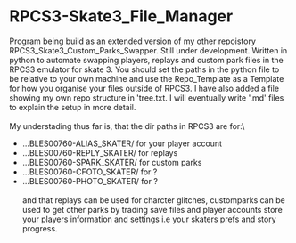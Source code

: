 # RPCS3-Skate3_File_Manager

Program being build as an extended version of my other repoistory RPCS3_Skate3_Custom_Parks_Swapper. Still under development. Written in python to automate swapping players, replays and custom park files in the RPCS3 emulator for skate 3. You should set the paths in the python file to be relative to your own machine and use the Repo_Template as a Template for how you organise your files outside of RPCS3. I have also added a file showing my own repo structure in 'tree.txt. I will eventually write '.md' files to explain the setup in more detail.\
\
My understading thus far is, that the dir paths in RPCS3 are for:\

 - ...BLES00760-ALIAS_SKATER/ for your player account
 - ...BLES00760-REPLY_SKATER/ for replays
 - ...BLES00760-SPARK_SKATER/ for custom parks
 - ...BLES00760-CFOTO_SKATER/ for ?
 - ...BLES00760-PHOTO_SKATER/ for ?\
\
and that replays can be used for charcter glitches, customparks can be used to get other parks by trading save files and player accounts store your players information and settings i.e your skaters prefs and story progress.

